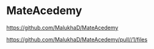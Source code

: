 # MateAcedemy

https://github.com/MalukhaD/MateAcedemy

https://github.com/MalukhaD/MateAcedemy/pull//1/files
